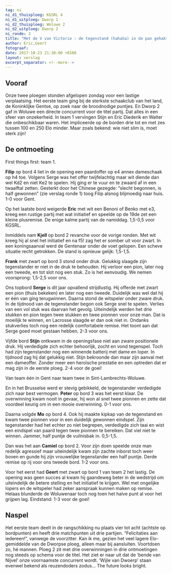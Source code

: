 ```yaml
---
tag: ni
ni_d1_thuisploeg: KGSRL 4
ni_d1_uitploeg: Dworp 1
ni_d2_thuisploeg: Woluwe 2
ni_d2_uitploeg: Dworp 2
ni_ronde: 3
title: "Met de V van Victorie : de tegenstand (hahaha) in de pan gehakt"
author: Eric,Geert
fotograaf: 
date: 2017-10-23 21:30:00 +0100
layout: verslag
excerpt_separator: <!--more-->
---
```

## Vooraf

Onze twee ploegen stonden afgelopen zondag voor een lastige verplaatsing. Het eerste team ging bij de sterkste schaakclub van het land, de Koninklijke Gentse, op zoek naar de broodnodige puntjes. En Dworp 2 gaf in Woluwe een directe concurrent voor de titel partij. Dat alles in een sfeer van onzekerheid. In team 1 vervingen Stijn en Eric Diederik en Walter die onbeschikbaar waren. Het impliceerde op de borden drie tot en met zes tussen 100 en 250 Elo minder. Maar zoals bekend: wie niet slim is, moet sterk zijn!<!--more-->

## De ontmoeting

First things first: team 1.
 
**Filip** op bord 4 liet in de opening een paardoffer op e4 annex dameschaak op h4 toe. Volgens Serge was het offer twijfelachtig maar wit diende dan wel Kd2 en niet Ke2 te spelen. Hij ging er te vuur en te zwaard af in een twaalftal zetten. Gesterkt door het Chinese gezegde: “slecht begonnen, is half gewonnen” (zie verslag ronde 1) toog Filip alsnog blijmoedig naar huis. 1-0 voor Gent.
 
Op het laatste bord weigerde **Eric** met wit een Benoni of Benko met e3, kreeg een rustige partij met wat initiatief en speelde op de 19de zet een kleine plusremise. De enige kalme partij van de namiddag. 1,5-0,5 voor KGSRL.
 
Inmiddels nam **Kjell** op bord 2 revanche voor de vorige ronden. Met wit kreeg hij al snel het initiatief en na f5! zag het er somber uit voor zwart. In een koningsaanval werd de Gentenaar onder de voet gelopen. Een scheve situatie recht getrokken. De stand is opnieuw gelijk: 1,5-1,5.
 
**Frank** met zwart op bord 3 stond onder druk. Gelukkig slaagde zijn tegenstander er niet in de druk te behouden. Hij verloor een pion, later nog een tweede, en tot slot nog een stuk. Zo is het eenvoudig. We nemen voorsprong: 1,5-2,5 voor ons.
 
Ons topbord **Serge** is dit jaar opvallend strijdlustig. Hij offerde met zwart een pion (thuis bekeken) en later nog een tweede. Duidelijk was wel dat hij er één van ging terugwinnen. Daarna stond de witspeler onder zware druk. In de tijdnood van de tegenstander begon ook Serge snel te spelen. Verlies van een vol stuk was daarvan het gevolg. Uiteindelijk werden het drie stukken en pion tegen twee stukken en twee
pionnen voor onze man. Dat is moeilijk te winnen, en Lacrosse slaagde er dan ook niet in. Ondanks stukverlies toch nog een redelijk comfortabele remise. Het toont aan dat Serge goed moet gestaan hebben.  2-3 voor ons.

Vijfde bord **Stijn** ontkwam in de openingsfase niet aan zware positionele druk. Hij verdedigde zich echter behoorlijk, zocht en vond tegenspel. Toch had zijn tegenstander nog een winnende batterij met dame en loper. In tijdnood zag hij dat gelukkig niet. Stijn bekroonde dan maar zijn aanval met een dameoffer. Zonder meer een heroïsche prestatie en een optreden dat er mag zijn in de eerste ploeg. 2-4 voor de goei!
 
Van team één in Gent naar team twee in Sint-Lambrechts-Woluwe.

En in het Brusselse werd er stevig gebikkeld, de tegenstander verdedigde zich naar best vermogen. **Peter** op bord 3 was het eerst klaar. De overwinning kwam nooit in gevaar, hij won al snel twee pionnen en zette dat voordeel keurig om in een mooie overwinning. 0-1 voor ons.

Daarna volgde **Mo** op bord 4. Ook hij maakte kipkap van de tegenstand en kwam twee pionnen voor in een duidelijk gewonnen eindspel. Zijn tegenstander had het echter zo niet begrepen, verdedigde zich taai en wist een eindspel van paard tegen twee pionnen te bereiken. Dat viel niet te winnen. Jammer, half puntje de vuilnisbak in. 0,5-1,5.

Dan was het aan **Camiel** op bord 2. Voor zijn doen speelde onze man redelijk agressief maar uiteindelijk kwam zijn zachte inborst toch weer boven en gunde hij zijn vrouwelijke tegenstander een half puntje. Derde remise op rij voor ons tweede bord. 1-2 voor ons.

Voor het eerst had **Geert** met zwart op bord 1 van team 2 het lastig. De opening was geen succes al kwam hij gaandeweg beter in de wedstrijd om uiteindelijk de betere stelling en het initiatief te krijgen. Wel met ongelijke lopers en de witspeler had zeker aanspraak kunnen maken op remise. Helaas blunderde de Woluwenaar toch nog toen het halve punt al voor het grijpen lag. Eindstand: 1-3 voor de goei!

## Naspel

Het eerste team deelt in de rangschikking nu plaats vier tot acht (achtste op bordpunten) en heeft drie matchpunten uit drie partijen. “Felicitaties aan iedereen!”, vanwege de voorzitter. Kan ik me, gezien het veel lagere Elo-gemiddelde van de Dworpse ploeg, alleen maar bij aansluiten. Voortdoen zo, hé mannen. Ploeg 2 zit met drie overwinningen in drie ontmoetingen nog steeds op schema voor de titel. Het ziet er naar uit dat de ‘bende van Nijvel’ onze voornaamste concurrent wordt. ‘Wijle van Dwoerp’ staan evenwel bekend als reuzendoders zodus… The future looks bright.
